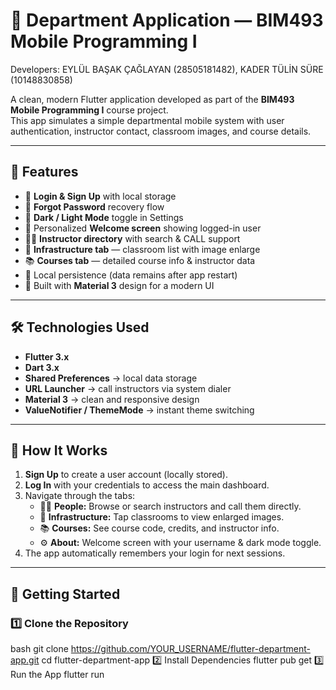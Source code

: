 # 📱 Department Application — BIM493 Mobile Programming I

 Developers: EYLÜL BAŞAK ÇAĞLAYAN (28505181482),  KADER TÜLİN SÜRE (10148830858)

A clean, modern Flutter application developed as part of the **BIM493 Mobile Programming I** course project.  
This app simulates a simple departmental mobile system with user authentication, instructor contact, classroom images, and course details.

---

## 🌟 Features

- 🔐 **Login & Sign Up** with local storage  
- 🔄 **Forgot Password** recovery flow  
- 🌙 **Dark / Light Mode** toggle in Settings  
- 👋 Personalized **Welcome screen** showing logged-in user  
- 👨‍🏫 **Instructor directory** with search & CALL support  
- 🏫 **Infrastructure tab** — classroom list with image enlarge  
- 📚 **Courses tab** — detailed course info & instructor data  
- 💾 Local persistence (data remains after app restart)  
- 🎨 Built with **Material 3** design for a modern UI  

---

## 🛠️ Technologies Used

- **Flutter 3.x**
- **Dart 3.x**
- **Shared Preferences** → local data storage  
- **URL Launcher** → call instructors via system dialer  
- **Material 3** → clean and responsive design  
- **ValueNotifier / ThemeMode** → instant theme switching  

---

## 🧠 How It Works

1. **Sign Up** to create a user account (locally stored).  
2. **Log In** with your credentials to access the main dashboard.  
3. Navigate through the tabs:
   - 👨‍🏫 **People:** Browse or search instructors and call them directly.
   - 🏫 **Infrastructure:** Tap classrooms to view enlarged images.
   - 📚 **Courses:** See course code, credits, and instructor info.
   - ⚙️ **About:** Welcome screen with your username & dark mode toggle.
4. The app automatically remembers your login for next sessions.

---


## 🚀 Getting Started

### 1️⃣ Clone the Repository
bash
git clone https://github.com/YOUR_USERNAME/flutter-department-app.git
cd flutter-department-app
2️⃣ Install Dependencies
flutter pub get
3️⃣ Run the App
flutter run




